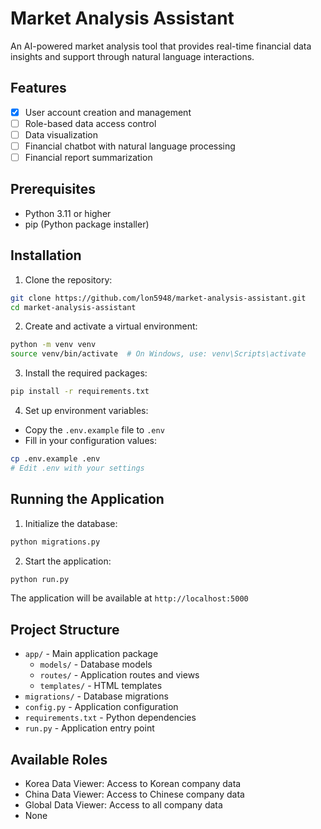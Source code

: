 # Market Analysis Assistant

An AI-powered market analysis tool that provides real-time financial data insights and support through natural language interactions.

## Features
- [x] User account creation and management
- [ ] Role-based data access control
- [ ] Data visualization
- [ ] Financial chatbot with natural language processing
- [ ] Financial report summarization

## Prerequisites
- Python 3.11 or higher
- pip (Python package installer)

## Installation

1. Clone the repository:
```bash
git clone https://github.com/lon5948/market-analysis-assistant.git
cd market-analysis-assistant
```

2. Create and activate a virtual environment:
```bash
python -m venv venv
source venv/bin/activate  # On Windows, use: venv\Scripts\activate
```

3. Install the required packages:
```bash
pip install -r requirements.txt
```

4. Set up environment variables:
- Copy the `.env.example` file to `.env`
- Fill in your configuration values:
```bash
cp .env.example .env
# Edit .env with your settings
```

## Running the Application

1. Initialize the database:
```bash
python migrations.py
```

2. Start the application:
```bash
python run.py
```

The application will be available at `http://localhost:5000`

## Project Structure
- `app/` - Main application package
  - `models/` - Database models
  - `routes/` - Application routes and views
  - `templates/` - HTML templates
- `migrations/` - Database migrations
- `config.py` - Application configuration
- `requirements.txt` - Python dependencies
- `run.py` - Application entry point

## Available Roles
- Korea Data Viewer: Access to Korean company data
- China Data Viewer: Access to Chinese company data
- Global Data Viewer: Access to all company data
- None
